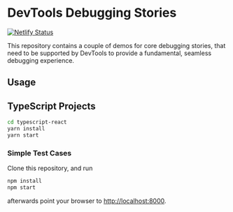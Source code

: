 # DevTools Debugging Stories

[![Netlify Status](https://api.netlify.com/api/v1/badges/8bb6ebef-9656-4ca5-bd98-56f8c605cfe6/deploy-status)](https://app.netlify.com/sites/devtools-dbg-stories/deploys)

This repository contains a couple of demos for core debugging stories, that need to be supported by DevTools to provide a fundamental, seamless debugging experience.

## Usage

## TypeScript Projects

```sh
cd typescript-react
yarn install
yarn start
```

### Simple Test Cases

Clone this repository, and run

```sh
npm install
npm start
```

afterwards point your browser to [http://localhost:8000](http://localhost:8000).
